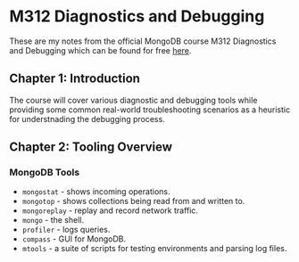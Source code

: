 # M312 Diagnostics and Debugging

These are my notes from the official MongoDB course M312 Diagnostics and Debugging which can be found for free [here](https://university.mongodb.com/courses/M312/about).

## Chapter 1: Introduction

The course will cover various diagnostic and debugging tools while providing some common real-world troubleshooting scenarios as a heuristic for understnading the debugging process.

## Chapter 2: Tooling Overview

### MongoDB Tools

* `mongostat` - shows incoming operations.
* `mongotop` - shows collections being read from and written to.
* `mongoreplay` - replay and record network traffic.
* `mongo` - the shell.
* `profiler` - logs queries.
* `compass` - GUI for MongoDB.
* `mtools` - a suite of scripts for testing environments and parsing log files.

